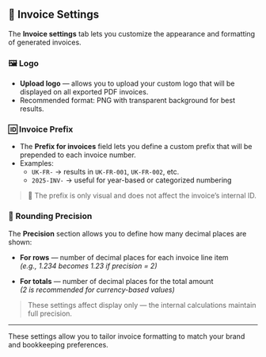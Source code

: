 ## 🧾 Invoice Settings

The **Invoice settings** tab lets you customize the appearance and formatting of generated invoices.

### 🖼️ Logo

- **Upload logo** — allows you to upload your custom logo that will be displayed on all exported PDF invoices.
- Recommended format: PNG with transparent background for best results.

### 🆔 Invoice Prefix

- The **Prefix for invoices** field lets you define a custom prefix that will be prepended to each invoice number.
- Examples:  
  - `UK-FR-` → results in `UK-FR-001`, `UK-FR-002`, etc.  
  - `2025-INV-` → useful for year-based or categorized numbering

> 📌 The prefix is only visual and does not affect the invoice’s internal ID.

### 🔢 Rounding Precision

The **Precision** section allows you to define how many decimal places are shown:

- **For rows** — number of decimal places for each invoice line item  
  _(e.g., 1.234 becomes 1.23 if precision = 2)_

- **For totals** — number of decimal places for the total amount  
  _(2 is recommended for currency-based values)_

> These settings affect display only — the internal calculations maintain full precision.

---

These settings allow you to tailor invoice formatting to match your brand and bookkeeping preferences.
